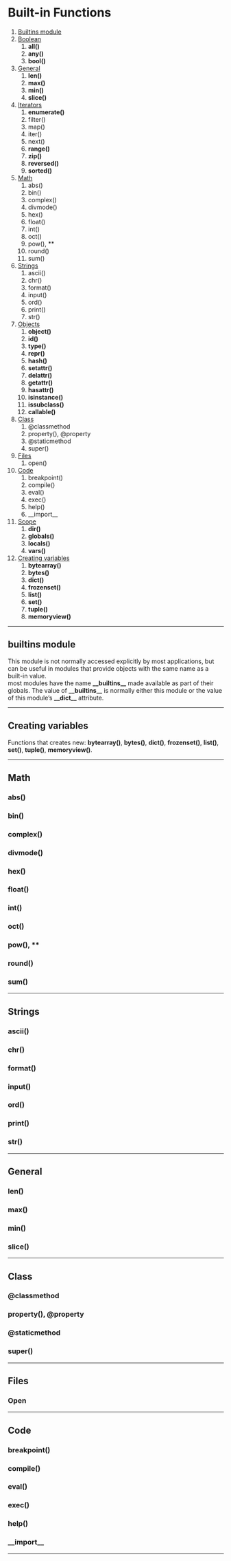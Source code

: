 # Built-in Functions

1. [Builtins module](built_ins.md)
2. [Boolean](built_ins/boolean.md)
   1. **all()**
   2. **any()**
   3. **bool()**
3. [General](built_ins/general.md)
   1. **len()**
   2. **max()**
   3. **min()**
   4. **slice()**
4. [Iterators](built_ins/iterators.md)
   1. **enumerate()**
   2. filter()
   3. map()
   4. iter()
   5. next()
   6. **range()**
   7. **zip()**
   8. **reversed()**
   9. **sorted()**
5. [Math](#Math)
   1. abs()
   2. bin()
   3. complex()
   4. divmode()
   5. hex()
   6. float()
   7. int()
   8. oct()
   9. pow(), **
   10. round()
   11. sum()
6. [Strings](#Strings)
   1. ascii()
   2. chr()
   3. format()
   4. input()
   5. ord()
   6. print()
   7. str()
7. [Objects](built_ins/objects.md)
   1. **object()**
   2. **id()**
   3. **type()**
   4. **repr()**
   5. **hash()**
   6. **setattr()**
   7. **delattr()**
   8. **getattr()**
   9. **hasattr()**
   10. **isinstance()**
   11. **issubclass()**
   12. **callable()**
8. [Class](#Class)
   1. @classmethod
   2. property(), @property
   3. @staticmethod
   4. super()
9. [Files](#Files)
   1. open()
10. [Code](#Code)
    1. breakpoint()
    2. compile()
    3. eval()
    4. exec()
    5. help()
    6. \_\_import\_\_
11. [Scope](built_ins/scope.md)
    1. **dir()**
    2. **globals()**
    3. **locals()**
    4. **vars()**
12. [Creating variables](built_ins.md)
    1. **bytearray()**
    2. **bytes()**
    3. **dict()**
    4. **frozenset()**
    5. **list()**
    6. **set()**
    7. **tuple()**
    8. **memoryview()**





---
## builtins module

This module is not normally accessed explicitly by most applications, but can be useful in modules that provide objects with the same name as a built-in value.  
most modules have the name **\_\_builtins\_\_** made available as part of their globals. The value of **\_\_builtins\_\_** is normally either this module or the value of this module’s **\_\_dict\_\_** attribute.  

---

## Creating variables
Functions that creates new: **bytearray()**, **bytes()**, **dict()**, **frozenset()**, **list()**, **set()**, **tuple()**, **memoryview()**.  

---


## Math  

### abs()
### bin()
### complex()
### divmode()
### hex()
### float()
### int()
### oct()
### pow(), **
### round()
### sum()

---

## Strings  

### ascii()
### chr()
### format()
### input()
### ord()
### print()
### str()

---

## General
### len()
### max()
### min()
### slice()

---

## Class
### @classmethod
### property(), @property
### @staticmethod
### super()

---

## Files
### Open

---

## Code
### breakpoint()
### compile()
### eval()
### exec()
### help()
### \_\_import\_\_

---


